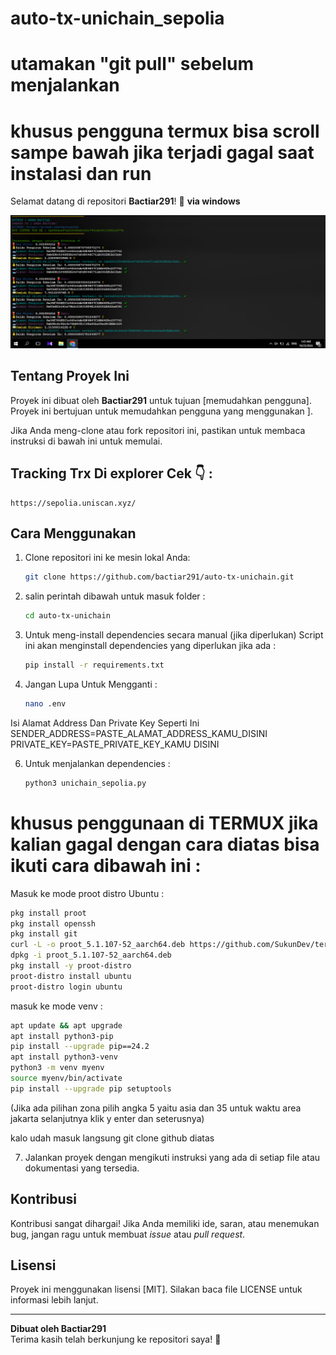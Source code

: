 # auto-tx-unichain_sepolia
# utamakan "git pull" sebelum menjalankan
# khusus pengguna termux bisa scroll sampe bawah jika terjadi gagal saat instalasi dan run 
Selamat datang di repositori **Bactiar291**! 🎉
**via windows**

![Screenshot](https://raw.githubusercontent.com/bactiar291/auto-tx-unichain/main/ss.png)


## Tentang Proyek Ini

Proyek ini dibuat oleh **Bactiar291** untuk tujuan [memudahkan pengguna]. Proyek ini bertujuan untuk memudahkan pengguna yang menggunakan ].

Jika Anda meng-clone atau fork repositori ini, pastikan untuk membaca instruksi di bawah ini untuk memulai.

## Tracking Trx Di explorer Cek 👇 :

    https://sepolia.uniscan.xyz/


## Cara Menggunakan

1. Clone repositori ini ke mesin lokal Anda:
    ```bash
    git clone https://github.com/bactiar291/auto-tx-unichain.git
    ```

2. salin perintah dibawah untuk masuk folder :
     ```bash
    cd auto-tx-unichain
    ```
2. Untuk meng-install dependencies secara manual (jika diperlukan)
   Script ini akan menginstall dependencies yang diperlukan jika ada :
    ```bash
    pip install -r requirements.txt
    ```

4. Jangan Lupa Untuk Mengganti :
    ```bash
    nano .env
    ```
Isi Alamat Address Dan Private Key Seperti Ini 
SENDER_ADDRESS=PASTE_ALAMAT_ADDRESS_KAMU_DISINI
PRIVATE_KEY=PASTE_PRIVATE_KEY_KAMU DISINI
    
6. Untuk menjalankan dependencies :
    ```bash
    python3 unichain_sepolia.py
    ```    

# khusus penggunaan di TERMUX jika kalian gagal dengan cara diatas bisa ikuti cara dibawah ini :

Masuk ke mode proot distro Ubuntu :
 ```bash
pkg install proot
pkg install openssh
pkg install git
curl -L -o proot_5.1.107-52_aarch64.deb https://github.com/SukunDev/termux-proot/raw/main/proot_5.1.107-52_aarch64.deb
dpkg -i proot_5.1.107-52_aarch64.deb
pkg install -y proot-distro
proot-distro install ubuntu
proot-distro login ubuntu
  ```    

masuk ke mode venv :
 
    
  
   ```bash
apt update && apt upgrade
apt install python3-pip
pip install --upgrade pip==24.2
apt install python3-venv
python3 -m venv myenv
source myenv/bin/activate
pip install --upgrade pip setuptools
  ```    
(Jika ada pilihan zona pilih angka 5 yaitu asia dan 35 untuk waktu area jakarta selanjutnya klik y enter dan seterusnya)

kalo udah masuk langsung git clone github diatas  



7. Jalankan proyek dengan mengikuti instruksi yang ada di setiap file atau dokumentasi yang tersedia.

## Kontribusi

Kontribusi sangat dihargai! Jika Anda memiliki ide, saran, atau menemukan bug, jangan ragu untuk membuat _issue_ atau _pull request_.

## Lisensi

Proyek ini menggunakan lisensi [MIT]. Silakan baca file LICENSE untuk informasi lebih lanjut.

---

**Dibuat oleh Bactiar291**  
Terima kasih telah berkunjung ke repositori saya! 🚀
